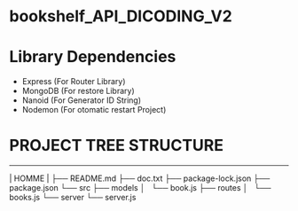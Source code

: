 # bookshelf_API_DICODING_V2

# Library Dependencies
 - Express  (For Router Library)
 - MongoDB  (For restore Library)
 - Nanoid   (For Generator ID String)
 - Nodemon  (For otomatic restart Project)

# PROJECT TREE STRUCTURE
________
| HOMME |
├── README.md
├── doc.txt
├── package-lock.json
├── package.json
└── src
    ├── models
    │   └── book.js
    ├── routes
    │   └── books.js
    └── server
        └── server.js


